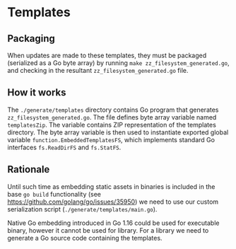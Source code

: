 # Templates

## Packaging

When updates are made to these templates, they must be packaged (serialized as a Go byte array)
by running `make zz_filesystem_generated.go`, and checking in the resultant `zz_filesystem_generated.go` file.

## How it works

The `./generate/templates` directory contains Go program that generates `zz_filesystem_generated.go`.
The file defines byte array variable named `templatesZip`.
The variable contains ZIP representation of the templates directory.
The byte array variable is then used to instantiate exported global variable `function.EmbeddedTemplatesFS`,
which implements standard Go interfaces `fs.ReadDirFS` and `fs.StatFS`.

## Rationale

Until such time as embedding static assets in binaries is included in the
base `go build` functionality (see https://github.com/golang/go/issues/35950)
we need to use our custom serialization script (`./generate/templates/main.go`).

Native Go embedding introduced in Go 1.16 could be used for executable binary,
however it cannot be used for library.
For a library we need to generate a Go source code containing the templates.
